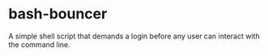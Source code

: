 # bash-bouncer
A simple shell script that demands a login before any user can interact with the command line.
